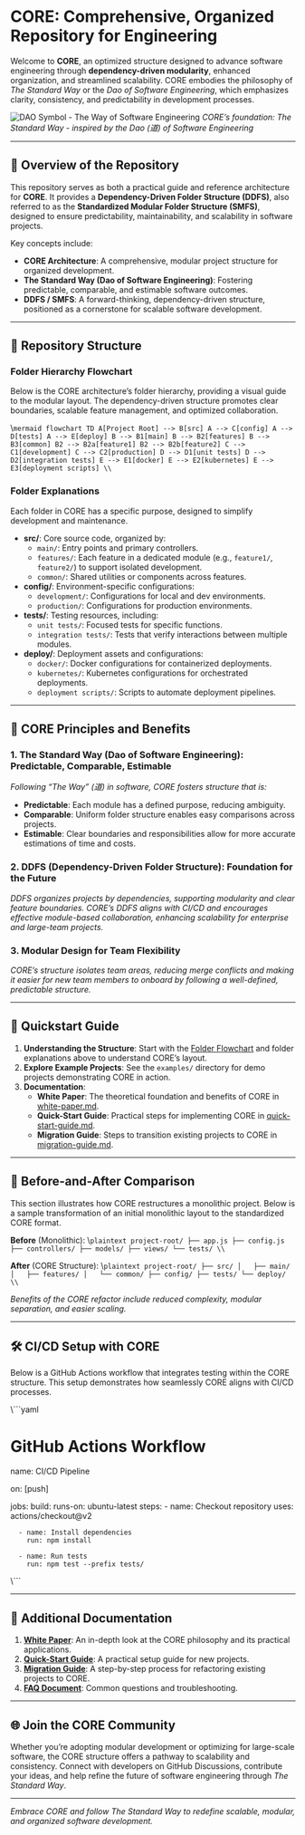 # CORE: Comprehensive, Organized Repository for Engineering

Welcome to **CORE**, an optimized structure designed to advance software engineering through **dependency-driven modularity**, enhanced organization, and streamlined scalability. CORE embodies the philosophy of *The Standard Way* or the *Dao of Software Engineering*, which emphasizes clarity, consistency, and predictability in development processes.

![DAO Symbol - The Way of Software Engineering](./assets/dao-symbol.png)
*CORE’s foundation: The Standard Way - inspired by the Dao (道) of Software Engineering*

---

## 📜 Overview of the Repository

This repository serves as both a practical guide and reference architecture for **CORE**. It provides a **Dependency-Driven Folder Structure (DDFS)**, also referred to as the **Standardized Modular Folder Structure (SMFS)**, designed to ensure predictability, maintainability, and scalability in software projects.

Key concepts include:
- **CORE Architecture**: A comprehensive, modular project structure for organized development.
- **The Standard Way (Dao of Software Engineering)**: Fostering predictable, comparable, and estimable software outcomes.
- **DDFS / SMFS**: A forward-thinking, dependency-driven structure, positioned as a cornerstone for scalable software development.

---

## 📂 Repository Structure

### Folder Hierarchy Flowchart

Below is the CORE architecture’s folder hierarchy, providing a visual guide to the modular layout. The dependency-driven structure promotes clear boundaries, scalable feature management, and optimized collaboration.

\\```mermaid
flowchart TD
    A[Project Root] --> B[src]
    A --> C[config]
    A --> D[tests]
    A --> E[deploy]
    B --> B1[main]
    B --> B2[features]
    B --> B3[common]
    B2 --> B2a[feature1]
    B2 --> B2b[feature2]
    C --> C1[development]
    C --> C2[production]
    D --> D1[unit tests]
    D --> D2[integration tests]
    E --> E1[docker]
    E --> E2[kubernetes]
    E --> E3[deployment scripts]
\\```

### Folder Explanations

Each folder in CORE has a specific purpose, designed to simplify development and maintenance.

- **src/**: Core source code, organized by:
  - `main/`: Entry points and primary controllers.
  - `features/`: Each feature in a dedicated module (e.g., `feature1/`, `feature2/`) to support isolated development.
  - `common/`: Shared utilities or components across features.
- **config/**: Environment-specific configurations:
  - `development/`: Configurations for local and dev environments.
  - `production/`: Configurations for production environments.
- **tests/**: Testing resources, including:
  - `unit tests/`: Focused tests for specific functions.
  - `integration tests/`: Tests that verify interactions between multiple modules.
- **deploy/**: Deployment assets and configurations:
  - `docker/`: Docker configurations for containerized deployments.
  - `kubernetes/`: Kubernetes configurations for orchestrated deployments.
  - `deployment scripts/`: Scripts to automate deployment pipelines.

---

## 🌟 CORE Principles and Benefits

### 1. **The Standard Way (Dao of Software Engineering)**: Predictable, Comparable, Estimable

*Following “The Way” (道) in software, CORE fosters structure that is:*
   - **Predictable**: Each module has a defined purpose, reducing ambiguity.
   - **Comparable**: Uniform folder structure enables easy comparisons across projects.
   - **Estimable**: Clear boundaries and responsibilities allow for more accurate estimations of time and costs.

### 2. **DDFS (Dependency-Driven Folder Structure)**: Foundation for the Future

*DDFS organizes projects by dependencies, supporting modularity and clear feature boundaries. CORE’s DDFS aligns with CI/CD and encourages effective module-based collaboration, enhancing scalability for enterprise and large-team projects.*

### 3. **Modular Design for Team Flexibility**

*CORE’s structure isolates team areas, reducing merge conflicts and making it easier for new team members to onboard by following a well-defined, predictable structure.*

---

## 📖 Quickstart Guide

1. **Understanding the Structure**: Start with the [Folder Flowchart](#folder-hierarchy-flowchart) and folder explanations above to understand CORE’s layout.
2. **Explore Example Projects**: See the `examples/` directory for demo projects demonstrating CORE in action.
3. **Documentation**:
   - **White Paper**: The theoretical foundation and benefits of CORE in [white-paper.md](./white-paper.md).
   - **Quick-Start Guide**: Practical steps for implementing CORE in [quick-start-guide.md](./quick-start-guide.md).
   - **Migration Guide**: Steps to transition existing projects to CORE in [migration-guide.md](./migration-guide.md).

---

## 📂 Before-and-After Comparison

This section illustrates how CORE restructures a monolithic project. Below is a sample transformation of an initial monolithic layout to the standardized CORE format.

**Before** (Monolithic):
\\```plaintext
project-root/
├── app.js
├── config.js
├── controllers/
├── models/
├── views/
└── tests/
\\```

**After** (CORE Structure):
\\```plaintext
project-root/
├── src/
│   ├── main/
│   ├── features/
│   └── common/
├── config/
├── tests/
└── deploy/
\\```

*Benefits of the CORE refactor include reduced complexity, modular separation, and easier scaling.*

---

## 🛠️ CI/CD Setup with CORE

Below is a GitHub Actions workflow that integrates testing within the CORE structure. This setup demonstrates how seamlessly CORE aligns with CI/CD processes.

\\```yaml
# GitHub Actions Workflow
name: CI/CD Pipeline

on: [push]

jobs:
  build:
    runs-on: ubuntu-latest
    steps:
      - name: Checkout repository
        uses: actions/checkout@v2

      - name: Install dependencies
        run: npm install

      - name: Run tests
        run: npm test --prefix tests/
\\```

---

## 📄 Additional Documentation

1. **[White Paper](./white-paper.md)**: An in-depth look at the CORE philosophy and its practical applications.
2. **[Quick-Start Guide](./quick-start-guide.md)**: A practical setup guide for new projects.
3. **[Migration Guide](./migration-guide.md)**: A step-by-step process for refactoring existing projects to CORE.
4. **[FAQ Document](./faq-document.md)**: Common questions and troubleshooting.

---

## 🌐 Join the CORE Community

Whether you’re adopting modular development or optimizing for large-scale software, the CORE structure offers a pathway to scalability and consistency. Connect with developers on GitHub Discussions, contribute your ideas, and help refine the future of software engineering through *The Standard Way*.

---

*Embrace CORE and follow *The Standard Way* to redefine scalable, modular, and organized software development.*

